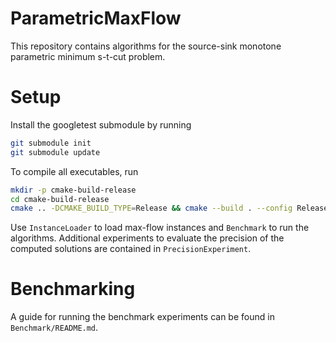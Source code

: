 # ParametricMaxFlow
This repository contains algorithms for the source-sink monotone parametric minimum s-t-cut problem.

# Setup
Install the googletest submodule by running
```bash
git submodule init
git submodule update
```
To compile all executables, run
```bash
mkdir -p cmake-build-release
cd cmake-build-release
cmake .. -DCMAKE_BUILD_TYPE=Release && cmake --build . --config Release
```

Use ```InstanceLoader``` to load max-flow instances and ```Benchmark``` to run the algorithms. Additional experiments to evaluate the precision of the computed solutions are contained in ```PrecisionExperiment```.

# Benchmarking
A guide for running the benchmark experiments can be found in `Benchmark/README.md`.